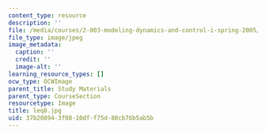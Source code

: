 ```yaml
---
content_type: resource
description: ''
file: /media/courses/2-003-modeling-dynamics-and-control-i-spring-2005/37b208943f0810dff75d80cb76b5ab5b_leq8.jpg
file_type: image/jpeg
image_metadata:
  caption: ''
  credit: ''
  image-alt: ''
learning_resource_types: []
ocw_type: OCWImage
parent_title: Study Materials
parent_type: CourseSection
resourcetype: Image
title: leq8.jpg
uid: 37b20894-3f08-10df-f75d-80cb76b5ab5b
---
```


